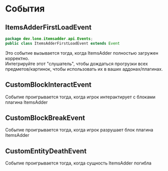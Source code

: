 # События

## ItemsAdderFirstLoadEvent

```java
package dev.lone.itemsadder.api.Events;
public class ItemsAdderFirstLoadEvent extends Event
```

Это событие вызывается тогда, когда ItemsAdder полностью загружен корректно.  
Интегрируйте этот "слушатель", чтобы дождаться прогрузки всех предметов/картинок, чтобы использовать их в ваших аддонах/плагинах.

## CustomBlockInteractEvent

Событие проигрывается тогда, когда игрок интерактирует с блоками плагина ItemsAdder

## CustomBlockBreakEvent

Событие проигрывается тогда, когда игрок разрушает блок плагина ItemsAdder

## CustomEntityDeathEvent

Событие проигрывается тогда, когда сущность ItemsAdder погибла


